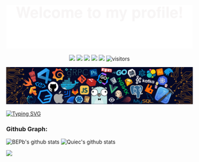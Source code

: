 ![](assets/Bottom_up.svg)

<!-- My-Icons -->
<p align="center">
    <a href="https://github.com/ahammednibras1/ahammednibras1"><img src="https://img.shields.io/github/followers/ahammednibras1?style=plastic"></a>
    <a href="https://twitter.com/Ahammed__Nibras"><img src="https://img.shields.io/twitter/follow/Ahammed__Nibras?style=plasticl"></a>
    <a href="https://www.youtube.com/channel/UC_WBMyvPqohdRZD1do1z9FQ"><img src="https://img.shields.io/youtube/channel/subscribers/UC_WBMyvPqohdRZD1do1z9FQ?style=plastic"></a>
    <a href="https://github.com/ahammednibras1/ahammednibras1"><img src="https://img.shields.io/github/stars/ahammednibras1?style=plastic"></a>
    <a href="https://github.com/ahammednibras1/ahammednibras1/network/members"><img src="https://img.shields.io/github/forks/ahammednibras1/ahammednibras1?style=plastic"></a>
    <img src="https://visitor-badge.laobi.icu/badge?page_id=ahammednibras1.ahammednibras1" alt="visitors"/>
</p>

<!-- Header Image -->
![](./src/header_.png)

<!-- My Ticker -->
[![Typing SVG](https://readme-typing-svg.herokuapp.com?font=Courgette&size=30&pause=1000&center=true&width=435&lines=Ahammed+Nibras)](https://git.io/typing-svg)

<!--Github Status -->
### Github Graph:

![BEPb's github stats](https://github-readme-stats.vercel.app/api?username=ahammednibras1&show_icons=true&theme=radical&include_all_commits=true)  ![Quiec's github stats](https://github-readme-stats.vercel.app/api/top-langs/?username=ahammednibras1&theme=radical&layout=compact)

<img src="https://github-readme-streak-stats.herokuapp.com/?user=ahammednibras1"></img>

